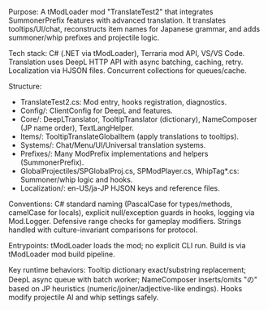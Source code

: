 Purpose: A tModLoader mod "TranslateTest2" that integrates SummonerPrefix features with advanced translation. It translates tooltips/UI/chat, reconstructs item names for Japanese grammar, and adds summoner/whip prefixes and projectile logic.

Tech stack: C# (.NET via tModLoader), Terraria mod API, VS/VS Code. Translation uses DeepL HTTP API with async batching, caching, retry. Localization via HJSON files. Concurrent collections for queues/cache.

Structure:
- TranslateTest2.cs: Mod entry, hooks registration, diagnostics.
- Config/: ClientConfig for DeepL and features.
- Core/: DeepLTranslator, TooltipTranslator (dictionary), NameComposer (JP name order), TextLangHelper.
- Items/: TooltipTranslateGlobalItem (apply translations to tooltips).
- Systems/: Chat/Menu/UI/Universal translation systems.
- Prefixes/: Many ModPrefix implementations and helpers (SummonerPrefix).
- GlobalProjectiles/SPGlobalProj.cs, SPModPlayer.cs, WhipTag*.cs: Summoner/whip logic and hooks.
- Localization/: en-US/ja-JP HJSON keys and reference files.

Conventions: C# standard naming (PascalCase for types/methods, camelCase for locals), explicit null/exception guards in hooks, logging via Mod.Logger. Defensive range checks for gameplay modifiers. Strings handled with culture-invariant comparisons for protocol.

Entrypoints: tModLoader loads the mod; no explicit CLI run. Build is via tModLoader mod build pipeline.

Key runtime behaviors: Tooltip dictionary exact/substring replacement; DeepL async queue with batch worker; NameComposer inserts/omits "の" based on JP heuristics (numeric/joiner/adjective-like endings). Hooks modify projectile AI and whip settings safely.
